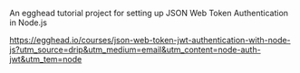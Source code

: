 An egghead tutorial project for setting up JSON Web Token Authentication in Node.js

https://egghead.io/courses/json-web-token-jwt-authentication-with-node-js?utm_source=drip&utm_medium=email&utm_content=node-auth-jwt&utm_tem=node

